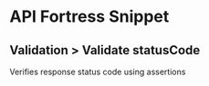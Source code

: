 # API Fortress Snippet
## Validation > Validate statusCode

Verifies response status code using assertions
